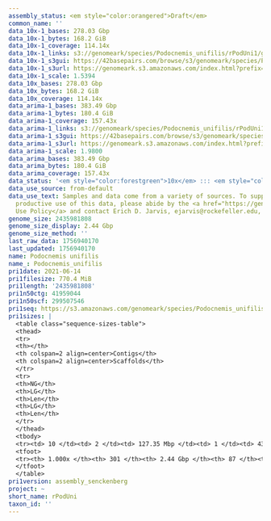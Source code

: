 ```yaml
---
assembly_status: <em style="color:orangered">Draft</em>
common_name: ''
data_10x-1_bases: 278.03 Gbp
data_10x-1_bytes: 168.2 GiB
data_10x-1_coverage: 114.14x
data_10x-1_links: s3://genomeark/species/Podocnemis_unifilis/rPodUni1/genomic_data/10x/<br>
data_10x-1_s3gui: https://42basepairs.com/browse/s3/genomeark/species/Podocnemis_unifilis/rPodUni1/genomic_data/10x/
data_10x-1_s3url: https://genomeark.s3.amazonaws.com/index.html?prefix=species/Podocnemis_unifilis/rPodUni1/genomic_data/10x/
data_10x-1_scale: 1.5394
data_10x_bases: 278.03 Gbp
data_10x_bytes: 168.2 GiB
data_10x_coverage: 114.14x
data_arima-1_bases: 383.49 Gbp
data_arima-1_bytes: 180.4 GiB
data_arima-1_coverage: 157.43x
data_arima-1_links: s3://genomeark/species/Podocnemis_unifilis/rPodUni1/genomic_data/arima/<br>
data_arima-1_s3gui: https://42basepairs.com/browse/s3/genomeark/species/Podocnemis_unifilis/rPodUni1/genomic_data/arima/
data_arima-1_s3url: https://genomeark.s3.amazonaws.com/index.html?prefix=species/Podocnemis_unifilis/rPodUni1/genomic_data/arima/
data_arima-1_scale: 1.9800
data_arima_bases: 383.49 Gbp
data_arima_bytes: 180.4 GiB
data_arima_coverage: 157.43x
data_status: '<em style="color:forestgreen">10x</em> ::: <em style="color:forestgreen">Arima</em>'
data_use_source: from-default
data_use_text: Samples and data come from a variety of sources. To support fair and
  productive use of this data, please abide by the <a href="https://genome10k.soe.ucsc.edu/data-use-policies/">Data
  Use Policy</a> and contact Erich D. Jarvis, ejarvis@rockefeller.edu, with any questions.
genome_size: 2435981808
genome_size_display: 2.44 Gbp
genome_size_method: ''
last_raw_data: 1756940170
last_updated: 1756940170
name: Podocnemis unifilis
name_: Podocnemis_unifilis
pri1date: 2021-06-14
pri1filesize: 770.4 MiB
pri1length: '2435981808'
pri1n50ctg: 41959044
pri1n50scf: 299507546
pri1seq: https://s3.amazonaws.com/genomeark/species/Podocnemis_unifilis/rPodUni1/assembly_senckenberg/rPodUni1.pri.cur.20210614.fasta.gz
pri1sizes: |
  <table class="sequence-sizes-table">
  <thead>
  <tr>
  <th></th>
  <th colspan=2 align=center>Contigs</th>
  <th colspan=2 align=center>Scaffolds</th>
  </tr>
  <tr>
  <th>NG</th>
  <th>LG</th>
  <th>Len</th>
  <th>LG</th>
  <th>Len</th>
  </tr>
  </thead>
  <tbody>
  <tr><td> 10 </td><td> 2 </td><td> 127.35 Mbp </td><td> 1 </td><td> 432.80 Mbp </td></tr><tr><td> 20 </td><td> 5 </td><td> 81.13 Mbp </td><td> 2 </td><td> 399.30 Mbp </td></tr><tr><td> 30 </td><td> 8 </td><td> 61.10 Mbp </td><td> 2 </td><td> 399.30 Mbp </td></tr><tr><td> 40 </td><td> 13 </td><td> 48.47 Mbp </td><td> 3 </td><td> 309.43 Mbp </td></tr><tr style="background-color:#cccccc;"><td> 50 </td><td> 18 </td><td style="background-color:#88ff88;"> 41.96 Mbp </td><td> 4 </td><td style="background-color:#88ff88;"> 299.51 Mbp </td></tr><tr><td> 60 </td><td> 25 </td><td> 35.01 Mbp </td><td> 5 </td><td> 264.36 Mbp </td></tr><tr><td> 70 </td><td> 33 </td><td> 24.72 Mbp </td><td> 5 </td><td> 264.36 Mbp </td></tr><tr><td> 80 </td><td> 46 </td><td> 13.56 Mbp </td><td> 7 </td><td> 112.18 Mbp </td></tr><tr><td> 90 </td><td> 70 </td><td> 6.39 Mbp </td><td> 10 </td><td> 81.97 Mbp </td></tr><tr><td> 100 </td><td> 301 </td><td> 2  bp </td><td> 87 </td><td> 20.84 Kbp </td></tr></tbody>
  <tfoot>
  <tr><th> 1.000x </th><th> 301 </th><th> 2.44 Gbp </th><th> 87 </th><th> 2.44 Gbp </th></tr>
  </tfoot>
  </table>
pri1version: assembly_senckenberg
project: ~
short_name: rPodUni
taxon_id: ''
---
```

